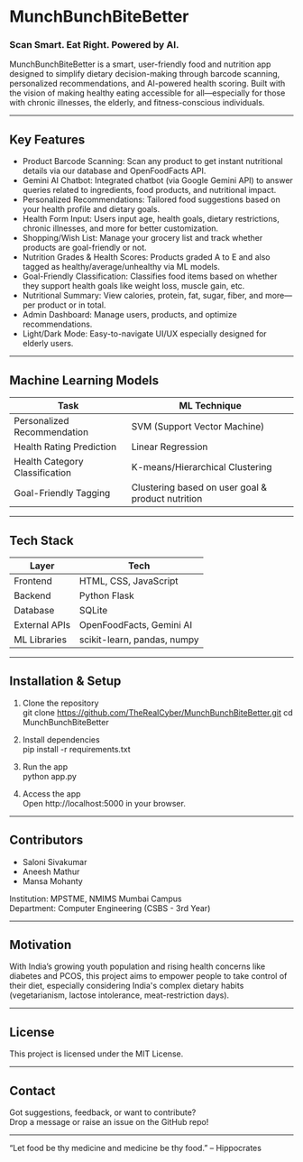 # MunchBunchBiteBetter

### Scan Smart. Eat Right. Powered by AI.

MunchBunchBiteBetter is a smart, user-friendly food and nutrition app designed to simplify dietary decision-making through barcode scanning, personalized recommendations, and AI-powered health scoring. Built with the vision of making healthy eating accessible for all—especially for those with chronic illnesses, the elderly, and fitness-conscious individuals.

---

## Key Features

- Product Barcode Scanning: Scan any product to get instant nutritional details via our database and OpenFoodFacts API.
- Gemini AI Chatbot: Integrated chatbot (via Google Gemini API) to answer queries related to ingredients, food products, and nutritional impact.
- Personalized Recommendations: Tailored food suggestions based on your health profile and dietary goals.
- Health Form Input: Users input age, health goals, dietary restrictions, chronic illnesses, and more for better customization.
- Shopping/Wish List: Manage your grocery list and track whether products are goal-friendly or not.
- Nutrition Grades & Health Scores: Products graded A to E and also tagged as healthy/average/unhealthy via ML models.
- Goal-Friendly Classification: Classifies food items based on whether they support health goals like weight loss, muscle gain, etc.
- Nutritional Summary: View calories, protein, fat, sugar, fiber, and more—per product or in total.
- Admin Dashboard: Manage users, products, and optimize recommendations.
- Light/Dark Mode: Easy-to-navigate UI/UX especially designed for elderly users.

---

## Machine Learning Models

| Task                          | ML Technique                  |
|------------------------------|-------------------------------|
| Personalized Recommendation | SVM (Support Vector Machine)  |
| Health Rating Prediction     | Linear Regression             |
| Health Category Classification | K-means/Hierarchical Clustering |
| Goal-Friendly Tagging        | Clustering based on user goal & product nutrition |

---

## Tech Stack

| Layer     | Tech                  |
|-----------|-----------------------|
| Frontend  | HTML, CSS, JavaScript |
| Backend   | Python Flask          |
| Database  | SQLite                |
| External APIs | OpenFoodFacts, Gemini AI |
| ML Libraries | scikit-learn, pandas, numpy |

---

## Installation & Setup

1. Clone the repository  
   git clone https://github.com/TheRealCyber/MunchBunchBiteBetter.git
   cd MunchBunchBiteBetter

2. Install dependencies  
   pip install -r requirements.txt

3. Run the app  
   python app.py

4. Access the app  
   Open http://localhost:5000 in your browser.

---

## Contributors

- Saloni Sivakumar 
- Aneesh Mathur 
- Mansa Mohanty 

Institution: MPSTME, NMIMS Mumbai Campus  
Department: Computer Engineering (CSBS - 3rd Year)

---

## Motivation

With India’s growing youth population and rising health concerns like diabetes and PCOS, this project aims to empower people to take control of their diet, especially considering India's complex dietary habits (vegetarianism, lactose intolerance, meat-restriction days).

---

## License

This project is licensed under the MIT License.

---

## Contact

Got suggestions, feedback, or want to contribute?  
Drop a message or raise an issue on the GitHub repo!

---

“Let food be thy medicine and medicine be thy food.” – Hippocrates
